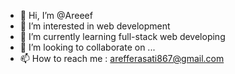 - 👋 Hi, I’m @Areeef
- 👀 I’m interested in web development
- 🌱 I’m currently learning full-stack web developing
- 💞️ I’m looking to collaborate on ...
- 📫 How to reach me : arefferasati867@gmail.com
